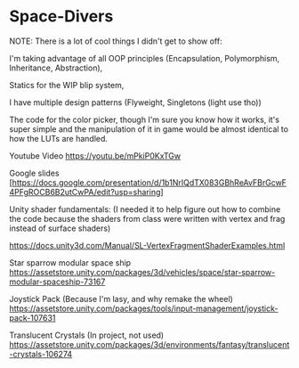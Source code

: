 # Space-Divers

NOTE: There is a lot of cool things I didn't get to show off:

I'm taking advantage of all OOP principles (Encapsulation, Polymorphism, Inheritance, Abstraction), 

Statics for the WIP blip system, 

I have multiple design patterns (Flyweight, Singletons (light use tho))

The code for the color picker, though I'm sure you know how it works, it's super simple and the manipulation of it in game would be almost identical to how the LUTs are handled.

Youtube Video
https://youtu.be/mPkiP0KxTGw

Google slides
[https://docs.google.com/presentation/d/1b1NrIQdTX083GBhReAvFBrGcwF4PFgROCB6B2utCwPA/edit?usp=sharing]

Unity shader fundamentals: (I needed it to help figure out how to combine the code because the shaders from class were written with vertex and frag instead of surface shaders)

https://docs.unity3d.com/Manual/SL-VertexFragmentShaderExamples.html

Star sparrow modular space ship
https://assetstore.unity.com/packages/3d/vehicles/space/star-sparrow-modular-spaceship-73167

Joystick Pack (Because I'm lasy, and why remake the wheel)
https://assetstore.unity.com/packages/tools/input-management/joystick-pack-107631

Translucent Crystals (In project, not used)
https://assetstore.unity.com/packages/3d/environments/fantasy/translucent-crystals-106274


